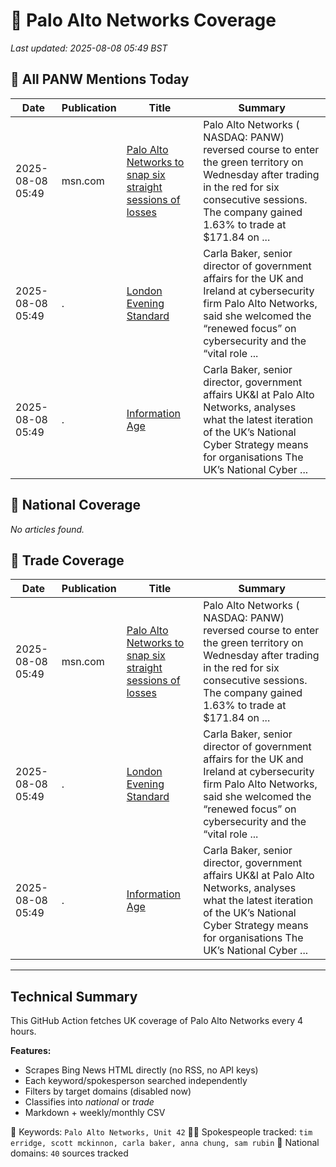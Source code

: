 # 🔐 Palo Alto Networks Coverage

_Last updated: 2025-08-08 05:49 BST_

## 📌 All PANW Mentions Today

| Date | Publication | Title | Summary |
|------|-------------|--------|---------|
| 2025-08-08 05:49 | msn.com | [Palo Alto Networks to snap six straight sessions of losses](https://www.msn.com/en-us/money/topstocks/palo-alto-networks-to-snap-six-straight-sessions-of-losses/ar-AA1K2hbJ?ocid=BingNewsVerp) | Palo Alto Networks ( NASDAQ: PANW) reversed course to enter the green territory on Wednesday after trading in the red for six consecutive sessions. The company gained 1.63% to trade at $171.84 on ... |
| 2025-08-08 05:49 | . | [London Evening Standard](/news/search?q=site%3awww.standard.co.uk&FORM=NWBCLM) | Carla Baker, senior director of government affairs for the UK and Ireland at cybersecurity firm Palo Alto Networks, said she welcomed the “renewed focus” on cybersecurity and the “vital role ... |
| 2025-08-08 05:49 | . | [Information Age](/news/search?q=site%3awww.information-age.com&FORM=NWBCLM) | Carla Baker, senior director, government affairs UK&I at Palo Alto Networks, analyses what the latest iteration of the UK’s National Cyber Strategy means for organisations The UK’s National Cyber ... |

## 📰 National Coverage

_No articles found._

## 📘 Trade Coverage

| Date | Publication | Title | Summary |
|------|-------------|--------|---------|
| 2025-08-08 05:49 | msn.com | [Palo Alto Networks to snap six straight sessions of losses](https://www.msn.com/en-us/money/topstocks/palo-alto-networks-to-snap-six-straight-sessions-of-losses/ar-AA1K2hbJ?ocid=BingNewsVerp) | Palo Alto Networks ( NASDAQ: PANW) reversed course to enter the green territory on Wednesday after trading in the red for six consecutive sessions. The company gained 1.63% to trade at $171.84 on ... |
| 2025-08-08 05:49 | . | [London Evening Standard](/news/search?q=site%3awww.standard.co.uk&FORM=NWBCLM) | Carla Baker, senior director of government affairs for the UK and Ireland at cybersecurity firm Palo Alto Networks, said she welcomed the “renewed focus” on cybersecurity and the “vital role ... |
| 2025-08-08 05:49 | . | [Information Age](/news/search?q=site%3awww.information-age.com&FORM=NWBCLM) | Carla Baker, senior director, government affairs UK&I at Palo Alto Networks, analyses what the latest iteration of the UK’s National Cyber Strategy means for organisations The UK’s National Cyber ... |


---

## Technical Summary

This GitHub Action fetches UK coverage of Palo Alto Networks every 4 hours.

**Features:**
- Scrapes Bing News HTML directly (no RSS, no API keys)
- Each keyword/spokesperson searched independently
- Filters by target domains (disabled now)
- Classifies into _national_ or _trade_
- Markdown + weekly/monthly CSV

📌 Keywords: `Palo Alto Networks, Unit 42`
🧑‍💼 Spokespeople tracked: `tim erridge, scott mckinnon, carla baker, anna chung, sam rubin`
📰 National domains: `40` sources tracked

